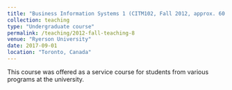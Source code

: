 ```yaml
---
title: "Business Information Systems 1 (CITM102, Fall 2012, approx. 60 students)"
collection: teaching
type: "Undergraduate course"
permalink: /teaching/2012-fall-teaching-8
venue: "Ryerson University"
date: 2017-09-01
location: "Toronto, Canada"
---
```

This course was offered as a service course for students from various programs at the university.
